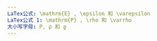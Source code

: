 ```yaml
---
LaTex公式: \mathrm{E} , \epsilon 和 \varepsilon
LaTex公式 1: \mathrm{P} , \rho 和 \varrho
大小写字母: P, ρ 和 ϱ
---
```

